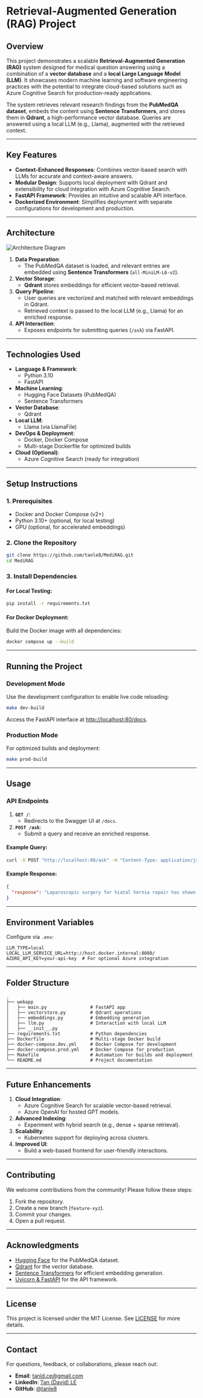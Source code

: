 # **Retrieval-Augmented Generation (RAG) Project**

## **Overview**

This project demonstrates a scalable **Retrieval-Augmented Generation (RAG)** system designed for medical question answering using a combination of a **vector database** and a **local Large Language Model (LLM)**. It showcases modern machine learning and software engineering practices with the potential to integrate cloud-based solutions such as Azure Cognitive Search for production-ready applications.

The system retrieves relevant research findings from the **PubMedQA dataset**, embeds the content using **Sentence Transformers**, and stores them in **Qdrant**, a high-performance vector database. Queries are answered using a local LLM (e.g., Llama), augmented with the retrieved context.

---

## **Key Features**

- **Context-Enhanced Responses**: Combines vector-based search with LLMs for accurate and context-aware answers.
- **Modular Design**: Supports local deployment with Qdrant and extensibility for cloud integration with Azure Cognitive Search.
- **FastAPI Framework**: Provides an intuitive and scalable API interface.
- **Dockerized Environment**: Simplifies deployment with separate configurations for development and production.

---

## **Architecture**

![Architecture Diagram](https://via.placeholder.com/900x500?text=Add+an+architecture+diagram+here) 

1. **Data Preparation**:
   - The PubMedQA dataset is loaded, and relevant entries are embedded using **Sentence Transformers** (`all-MiniLM-L6-v2`).
2. **Vector Storage**:
   - **Qdrant** stores embeddings for efficient vector-based retrieval.
3. **Query Pipeline**:
   - User queries are vectorized and matched with relevant embeddings in Qdrant.
   - Retrieved context is passed to the local LLM (e.g., Llama) for an enriched response.
4. **API Interaction**:
   - Exposes endpoints for submitting queries (`/ask`) via FastAPI.

---

## **Technologies Used**

- **Language & Framework**:
  - Python 3.10
  - FastAPI
- **Machine Learning**:
  - Hugging Face Datasets (PubMedQA)
  - Sentence Transformers
- **Vector Database**:
  - Qdrant
- **Local LLM**:
  - Llama (via LlamaFile)
- **DevOps & Deployment**:
  - Docker, Docker Compose
  - Multi-stage Dockerfile for optimized builds
- **Cloud (Optional)**:
  - Azure Cognitive Search (ready for integration)

---

## **Setup Instructions**

### **1. Prerequisites**
- Docker and Docker Compose (v2+)
- Python 3.10+ (optional, for local testing)
- GPU (optional, for accelerated embeddings)

### **2. Clone the Repository**
```bash
git clone https://github.com/tanle8/MediRAG.git
cd MediRAG
```

### **3. Install Dependencies**
#### For Local Testing:
```bash
pip install -r requirements.txt
```

#### For Docker Deployment:
Build the Docker image with all dependencies:
```bash
docker compose up --build
```

---

## **Running the Project**

### **Development Mode**
Use the development configuration to enable live code reloading:
```bash
make dev-build
```
Access the FastAPI interface at [http://localhost:80/docs](http://localhost:80/docs).

### **Production Mode**
For optimized builds and deployment:
```bash
make prod-build
```

---

## **Usage**

### **API Endpoints**
1. **`GET /`**:
   - Redirects to the Swagger UI at `/docs`.
2. **`POST /ask`**:
   - Submit a query and receive an enriched response.

#### Example Query:
```bash
curl -X POST "http://localhost:80/ask" -H "Content-Type: application/json" -d '{"query": "What are the long-term outcomes of laparoscopic surgery for hiatal hernia repair?"}'
```

#### Example Response:
```json
{
  "response": "Laparoscopic surgery for hiatal hernia repair has shown positive long-term outcomes, with reduced recurrence rates compared to traditional open surgeries."
}
```

---

## **Environment Variables**

Configure via `.env`:
```env
LLM_TYPE=local
LOCAL_LLM_SERVICE_URL=http://host.docker.internal:8080/
AZURE_API_KEY=your-api-key  # For optional Azure integration
```

---

## **Folder Structure**

```plaintext
.
├── webapp
│   ├── main.py                # FastAPI app
│   ├── vectorstore.py         # Qdrant operations
│   ├── embeddings.py          # Embedding generation
│   ├── llm.py                 # Interaction with local LLM
│   ├── __init__.py
├── requirements.txt           # Python dependencies
├── Dockerfile                 # Multi-stage Docker build
├── docker-compose.dev.yml     # Docker Compose for development
├── docker-compose.prod.yml    # Docker Compose for production
├── Makefile                   # Automation for builds and deployment
└── README.md                  # Project documentation
```

---

## **Future Enhancements**

1. **Cloud Integration**:
   - Azure Cognitive Search for scalable vector-based retrieval.
   - Azure OpenAI for hosted GPT models.
2. **Advanced Indexing**:
   - Experiment with hybrid search (e.g., dense + sparse retrieval).
3. **Scalability**:
   - Kubernetes support for deploying across clusters.
4. **Improved UI**:
   - Build a web-based frontend for user-friendly interactions.

---

## **Contributing**

We welcome contributions from the community! Please follow these steps:
1. Fork the repository.
2. Create a new branch (`feature-xyz`).
3. Commit your changes.
4. Open a pull request.

---

## **Acknowledgments**

- [Hugging Face](https://huggingface.co) for the PubMedQA dataset.
- [Qdrant](https://qdrant.tech) for the vector database.
- [Sentence Transformers](https://www.sbert.net) for efficient embedding generation.
- [Uvicorn & FastAPI](https://fastapi.tiangolo.com) for the API framework.

---

## **License**

This project is licensed under the MIT License. See [LICENSE](LICENSE) for more details.

---

## **Contact**

For questions, feedback, or collaborations, please reach out:
- **Email**: tanld.ce@gmail.com
- **LinkedIn**: [Tan (David) LE](https://www.linkedin.com/in/david-tan-le-v3579)
- **GitHub**: [@tanle8](https://github.com/tanle8)


